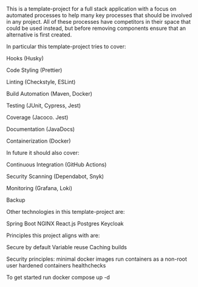 This is a template-project for a full stack application with a focus on automated processes to help many key processes that should be involved in any project. All of these processes have competitors in their space that could be used instead, but before removing components ensure that an alternative is first created.

In particular this template-project tries to cover:

Hooks (Husky)

Code Styling (Prettier)

Linting (Checkstyle, ESLint)

Build Automation (Maven, Docker)

Testing (JUnit, Cypress, Jest)

Coverage (Jacoco. Jest)

Documentation (JavaDocs)

Containerization (Docker)

In future it should also cover:

Continuous Integration (GitHub Actions)

Security Scanning (Dependabot, Snyk)

Monitoring (Grafana, Loki)

Backup

Other technologies in this template-project are:

Spring Boot
NGINX
React.js
Postgres
Keycloak

Principles this project aligns with are:

Secure by default
Variable reuse
Caching builds

Security principles:
minimal docker images
run containers as a non-root user
hardened containers
healthchecks

To get started run docker compose up -d
